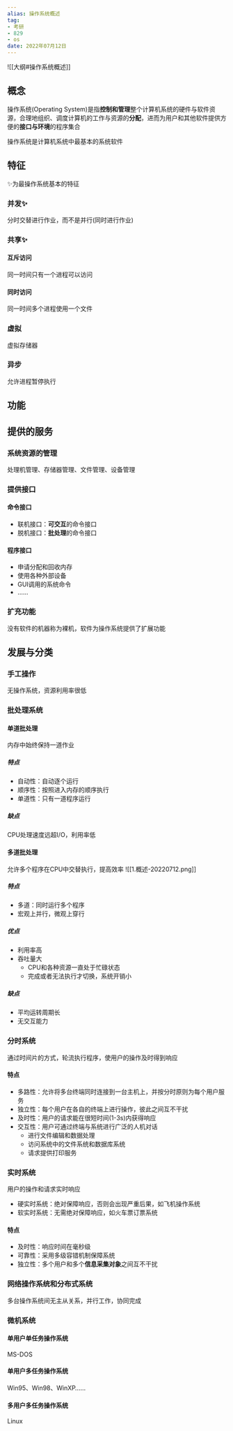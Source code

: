 ```yaml
---
alias: 操作系统概述
tag:
- 考研
- 829
- os
date: 2022年07月12日
---
```

![[大纲#操作系统概述]]
## 概念
操作系统(Operating System)是指**控制和管理**整个计算机系统的硬件与软件资源，合理地组织、调度计算机的工作与资源的**分配**，进而为用户和其他软件提供方便的**接口与环境**的程序集合

操作系统是计算机系统中最基本的系统软件

## 特征
✨为最操作系统基本的特征  
### 并发✨
分时交替进行作业，而不是并行(同时进行作业)
### 共享✨
#### 互斥访问
同一时间只有一个进程可以访问
#### 同时访问
同一时间多个进程使用一个文件
### 虚拟
虚拟存储器
### 异步
允许进程暂停执行
## 功能

## 提供的服务
### 系统资源的管理
处理机管理、存储器管理、文件管理、设备管理
### 提供接口
#### 命令接口
- 联机接口：**可交互**的命令接口
- 脱机接口：**批处理**的命令接口
#### 程序接口
- 申请分配和回收内存
- 使用各种外部设备
- GUI调用的系统命令
- ……
### 扩充功能
没有软件的机器称为裸机，软件为操作系统提供了扩展功能
## 发展与分类
### 手工操作
无操作系统，资源利用率很低
### 批处理系统
#### 单道批处理
内存中始终保持一道作业
##### 特点
- 自动性：自动逐个运行
- 顺序性：按照进入内存的顺序执行
- 单道性：只有一道程序运行
##### 缺点
CPU处理速度远超I/O，利用率低
#### 多道批处理
允许多个程序在CPU中交替执行，提高效率
![[1.概述-20220712.png]]
##### 特点
- 多道：同时运行多个程序
- 宏观上并行，微观上穿行
##### 优点
- 利用率高
- 吞吐量大
	- CPU和各种资源一直处于忙碌状态
	- 完成或者无法执行才切换，系统开销小
##### 缺点
- 平均运转周期长
- 无交互能力
### 分时系统
通过时间片的方式，轮流执行程序，使用户的操作及时得到响应
#### 特点
- 多路性：允许将多台终端同时连接到一台主机上，并按分时原则为每个用户服务
- 独立性：每个用户在各自的终端上进行操作，彼此之间互不干扰
- 及时性：用户的请求能在很短时间(1-3s)内获得响应
- 交互性：用户可通过终端与系统进行广泛的人机对话
	- 进行文件编辑和数据处理
	- 访问系统中的文件系统和数据库系统
	- 请求提供打印服务
### 实时系统
用户的操作和请求实时响应
- 硬实时系统：绝对保障响应，否则会出现严重后果，如飞机操作系统
- 软实时系统：无需绝对保障响应，如火车票订票系统
#### 特点
- 及时性：响应时间在毫秒级
- 可靠性：采用多级容错机制保障系统
- 独立性：多个用户和多个**信息采集对象**之间互不干扰
### 网络操作系统和分布式系统
多台操作系统间无主从关系，并行工作，协同完成
### 微机系统
#### 单用户单任务操作系统
MS-DOS
#### 单用户多任务操作系统
Win95、Win98、WinXP……
#### 多用户多任务操作系统
Linux


















